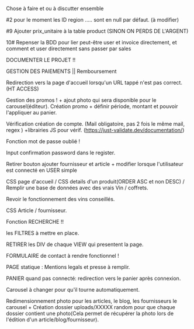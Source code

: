 Chose à faire et ou à discutter ensemble

<!-- #1 Table Product : note_final mettre à null par défaut ? // Note_final && comment peuvent être null ! -->

#2 pour le moment les ID region ..... sont en null par défaut. (à modifier)

<!-- #3 Comment afficher la page d'accueil du site. (views/home/index.php)// Voir Homecontroller.php + définir le layout (Structuration du site suivant maquette). -->

<!-- #4 créer table promo avec id / nom_promo / date début / Date de fin /status_promo(en cours, terminée, à venir) -->

<!-- #5 Renommer Receipt en invoice pour les factures. -->

<!-- #6 commencer incrementation produit à 10 000 -->

<!-- #7 Modifier BDD ,Gout / Cepage / ASsociation à définir sous forme de booléen (List à fournir). + à push sur github. + mettre à jour en local -->

<!-- #8 Ajouter catégories pour les differents produits : Rouge / Blanc / Champagne / Coffret. -->

#9 Ajouter prix_unitaire à la table product (SINON ON PERDS DE L'ARGENT)

10# Repenser la BDD pour lier peut-être user et invoice directement, et comment et user directement sans passer par sales

<!--  RESTE A FAIRE -->

DOCUMENTER LE PROJET !!

GESTION DES PAIEMENTS || Remboursement

Redirection vers la page d'accueil lorsqu'un URL tappé n'est pas correct. (HT ACCESS)

Gestion des promos ! + ajout photo qui sera disponible pour le carousel(éditeur). Création promo + définir période, montant et pouvoir l'appliquer au panier.

Vérification création de compte. (Mail obligatoire, pas 2 fois le même mail, regex ) +librairies JS pour vérif. (https://just-validate.dev/documentation/)

Fonction mot de passe oublié !

Input confirmation password dans le register.

Retirer bouton ajouter fournisseur et article + modifier lorsque l'utilisateur est connecté en USER simple

CSS page d'accueil / CSS details d'un produit(ORDER ASC et non DESC) / Remplir une base de données avec des vrais Vin / coffrets.

Revoir le fonctionnement des vins conseillés.

CSS Article / fournisseur.

Fonction RECHERCHE !!

les FILTRES à mettre en place.

RETIRER les DIV de chaque VIEW qui presentent la page.

FORMULAIRE de contact à rendre fonctionnel !

PAGE statique : Mentions legals et presse à remplir.

PANIER quand pas connecté: redirection vers le panier après connexion.

Carousel à changer pour qu'il tourne automatiquement.

Redimensionnement photo pour les articles, le blog, les fournisseurs le carousel + Création dossier uploads/XXXXX random pour que chaque dossier contient une photo(Cela permet de récupérer la photo lors de l'édition d'un article/blog/fournisseur).
